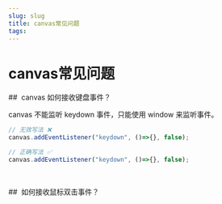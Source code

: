```yaml
---
slug: slug
title: canvas常见问题
tags: 
---
```


# canvas常见问题
​##  canvas 如何接收键盘事件？

canvas 不能监听 keydown 事件，只能使用 window 来监听事件。


```js
// 无效写法 ❌
canvas.addEventListener("keydown", ()=>{}, false);

// 正确写法 ✅
canvas.addEventListener("keydown", ()=>{}, false);

```


<br/>


​##  如何接收鼠标双击事件？